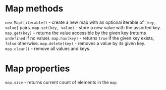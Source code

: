 # Map methods

`new Map([iterable])` - create a new map with an optional iterable of `[key, value]` pairs.
`map.set(key, value)` - store a new value with the assorted key.
`map.get(key)` - returns the value accessible by the given key (returns `undefined` if no value).
`map.has(key)` - returns `true` if the given key exists, `false` otherwise.
`map.delete(key)` - removes a value by its given key.
`map.clear()` - remove all values and keys.

# Map properties

`map.size` - returns current count of elements in the `map`

